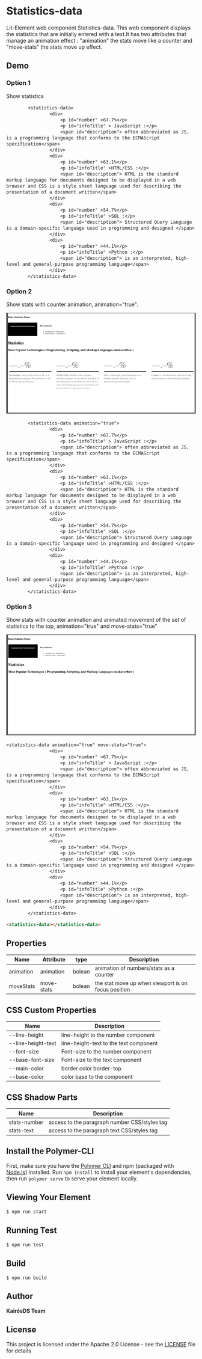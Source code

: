 # Statistics-data

Lit-Element web component Statistics-data. This web component displays the statistics that are initially entered with a text.It has two attributes that manage an animation effect : "animation" the stats move like a counter and "move-stats" the stats move up effect. 

## Demo

### Option 1

Show statistics

```
        <statistics-data>
                <div>
                    <p id="number" >67.7%</p>
                    <p id="infoTitle" > JavaScript :</p>
                    <span id="description"> often abbreviated as JS, is a programming language that conforms to the ECMAScript specification</span>
                </div>
                <div>
                    <p id="number" >63.1%</p>
                    <p id="infoTitle" >HTML/CSS :</p>
                    <span id="description"> HTML is the standard markup language for documents designed to be displayed in a web browser and CSS is a style sheet language used for describing the presentation of a document written</span>
                </div>
                <div>
                    <p id="number" >54.7%</p>
                    <p id="infoTitle" >SQL :</p>
                    <span id="description"> Structured Query Language is a domain-specific language used in programming and designed </span>
                </div>
                <div>
                    <p id="number" >44.1%</p>
                    <p id="infoTitle" >Python :</p>
                    <span id="description"> is an interpreted, high-level and general-purpose programming language</span>
                </div>
        </statistics-data>

```
### Option 2

Show stats with counter animation, animation="true".

![assest](assest/animation.gif)

```
        <statistics-data animation="true">
                <div>
                    <p id="number" >67.7%</p>
                    <p id="infoTitle" > JavaScript :</p>
                    <span id="description"> often abbreviated as JS, is a programming language that conforms to the ECMAScript specification</span>
                </div>
                <div>
                    <p id="number" >63.1%</p>
                    <p id="infoTitle" >HTML/CSS :</p>
                    <span id="description"> HTML is the standard markup language for documents designed to be displayed in a web browser and CSS is a style sheet language used for describing the presentation of a document written</span>
                </div>
                <div>
                    <p id="number" >54.7%</p>
                    <p id="infoTitle" >SQL :</p>
                    <span id="description"> Structured Query Language is a domain-specific language used in programming and designed </span>
                </div>
                <div>
                    <p id="number" >44.1%</p>
                    <p id="infoTitle" >Python :</p>
                    <span id="description"> is an interpreted, high-level and general-purpose programming language</span>
                </div>
        </statistics-data>

```
### Option 3

Show stats with counter animation and animated movement of the set of statistics to the top, animation="true" and move-stats="true"

![assest](assest/move-stats.gif)

```
<statistics-data animation="true" move-stats="true">
                <div>
                    <p id="number" >67.7%</p>
                    <p id="infoTitle" > JavaScript :</p>
                    <span id="description"> often abbreviated as JS, is a programming language that conforms to the ECMAScript specification</span>
                </div>
                <div>
                    <p id="number" >63.1%</p>
                    <p id="infoTitle" >HTML/CSS :</p>
                    <span id="description"> HTML is the standard markup language for documents designed to be displayed in a web browser and CSS is a style sheet language used for describing the presentation of a document written</span>
                </div>
                <div>
                    <p id="number" >54.7%</p>
                    <p id="infoTitle" >SQL :</p>
                    <span id="description"> Structured Query Language is a domain-specific language used in programming and designed </span>
                </div>
                <div>
                    <p id="number" >44.1%</p>
                    <p id="infoTitle" >Python :</p>
                    <span id="description"> is an interpreted, high-level and general-purpose programming language</span>
                </div>
        </statistics-data>

```

```html
<statistics-data></statistics-data>

```
## Properties


|      Name       |     Attribute     |  type  |                     Description                         |
|-----------------|-------------------|--------|---------------------------------------------------------|
|   animation     |     animation     | bolean |         animation of numbers/stats as a counter         |
|   moveStats     |     move-stats    | bolean |   the stat move up when viewport is on focus position   |


## CSS Custom Properties


|      Name             |                     Description                         |
|-----------------------|---------------------------------------------------------|
| --line-height         | line-height to the number component                     |
| --line-height-text    | line-height-text to the text component                  |
| --font-size           | Font-size to the number component                       |
| --base-font-size      | Font-size to the text component                         |
| --main-color          | border color border-top                                 |
| --base-color          | color base to the component                             |


## CSS Shadow Parts


|      Name       |                     Description                         |
|-----------------|---------------------------------------------------------|
|  stats-number   |      access to the paragraph number CSS/styles tag      |
|  stats-text     |      access to the paragraph text CSS/styles tag        |

## Install the Polymer-CLI

First, make sure you have the [Polymer CLI](https://www.npmjs.com/package/polymer-cli) and npm (packaged with [Node.js](https://nodejs.org)) installed. Run `npm install` to install your element's dependencies, then run `polymer serve` to serve your element locally.

## Viewing Your Element

```
$ npm run start
```
## Running Test
```
$ npm run test
```
## Build
```
$ npm run build
```

## Author
**KairósDS Team**

## License

This project is licensed under the Apache 2.0 License - see the [LICENSE](LICENSE) file for details